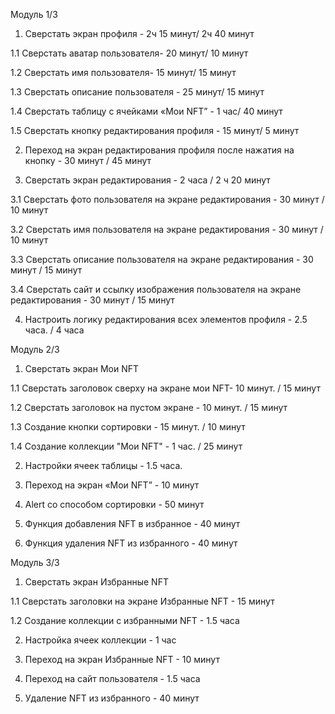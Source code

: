 
Модуль 1/3

1. Сверстать экран профиля - 2ч 15 минут/ 2ч 40 минут

1.1 Сверстать аватар пользователя- 20 минут/ 10 минут

1.2 Сверстать имя пользователя- 15 минут/ 15 минут

1.3 Сверстать описание пользователя - 25 минут/ 15 минут

1.4 Сверстать таблицу с ячейками «Мои NFT” - 1 час/ 40 минут

1.5 Сверстать кнопку редактирования профиля - 15 минут/ 5 минут

2. Переход на экран редактирования профиля после нажатия на кнопку - 30 минут / 45 минут

3. Сверстать экран редактирования - 2 часа / 2 ч 20 минут

3.1 Сверстать фото пользователя на экране редактирования - 30 минут / 10 минут

3.2 Сверстать имя пользователя на экране редактирования - 30 минут / 10 минут

3.3 Сверстать описание пользователя на экране редактирования - 30 минут / 15 минут

3.4 Сверстать сайт и ссылку изображения пользователя на экране редактирования - 30 минут / 15 минут

4. Настроить логику редактирования всех элементов профиля - 2.5 часа. / 4 часа

Модуль 2/3

1. Сверстать экран Мои NFT

1.1 Сверстать заголовок сверху на экране мои NFT- 10 минут. / 15 минут

1.2 Сверстать заголовок на пустом экране - 10 минут. / 15 минут

1.3 Создание кнопки сортировки - 15 минут. / 10 минут

1.4 Создание коллекции "Мои NFT" - 1 час. / 25 минут

2. Настройки ячеек таблицы - 1.5 часа.

3. Переход на экран «Мои NFT” - 10 минут 

4. Alert со способом сортировки - 50 минут

5. Функция добавления NFT в избранное - 40 минут 

6. Функция удаления NFT из избранного - 40 минут 

Модуль 3/3

1. Сверстать экран Избранные NFT

1.1 Сверстать заголовки на экране Избранные NFT - 15 минут 

1.2 Создание коллекции с избранными NFT - 1.5 часа 

2. Настройка ячеек коллекции - 1 час 

3. Переход на экран Избранные NFT - 10 минут 

4. Переход на сайт пользователя - 1.5 часа 

5. Удаление NFT из избранного - 40 минут
